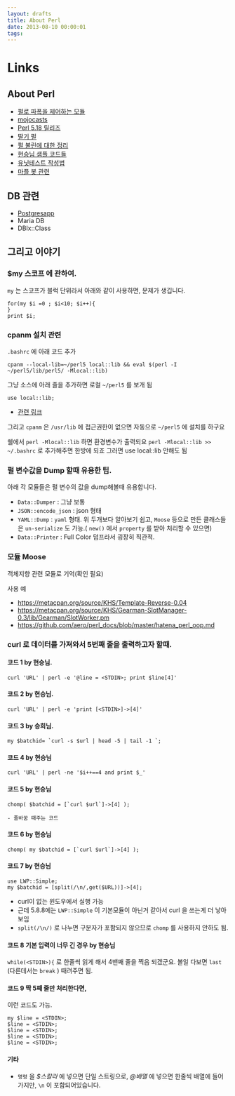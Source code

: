 ```yaml
---
layout: drafts
title: About Perl
date: 2013-08-10 00:00:01
tags:
---
```


Links
=====

About Perl
----------
- [펄로 파폭을 제어하는 모듈](https://metacpan.org/module/WWW::Mechanize::Firefox)
- [mojocasts](http://mojocasts.com/)
- [Perl 5.18 릴리즈](http://aero2blog.blogspot.kr/2013/05/perl-5180.html)
- [딸기 펄](http://strawberryperl.com/)
- [펄 불린에 대한 정리](http://ko.perlmaven.com/boolean-values-in-perl)
- [현승님 샘플 코드들](https://gist.github.com/sng2c)
- [유닛테스트 작성법](http://sng2c.tumblr.com/post/51435547761/tpt-2013-03-27)
- [마플 봇 관련](https://metacpan.org/release/KHS/Net-MyPeople-Bot-IPUpdator-0.001)

DB 관련
------
- [Postgresapp](http://postgresapp.com)
- Maria DB
- DBIx::Class


그리고 이야기
----------

### $my 스코프 에 관하여.
`my` 는 스코프가 블럭 단위라서 아래와 같이 사용하면, 문제가 생깁니다.

```
for(my $i =0 ; $i<10; $i++){
}
print $i;
```

### cpanm 설치 관련

`.bashrc` 에 아래 코드 추가

	cpanm --local-lib=~/perl5 local::lib && eval $(perl -I ~/perl5/lib/perl5/ -Mlocal::lib)

그냥 소스에 아래 줄을 추가하면 로컬 `~/perl5` 를 보개 됨

	use local::lib;

- [관련 링크](http://search.cpan.org/dist/local-lib/lib/local/lib.pm)

그리고 `cpanm` 은 `/usr/lib` 에 접근권한이 없으면 자동으로 `~/perl5` 에 설치를 하구요

쉘에서 `perl -Mlocal::lib` 하면 환경변수가 출력되요
`perl -Mlocal::lib >> ~/.bashrc` 로 추가해주면
한방에 되죠 그러면 use local::lib 안해도 됨


### 펄 변수값을 Dump 할때 유용한 팁.

아래 각 모듈들은 펄 변수의 값을 dump해볼때 유용합니다.

- `Data::Dumper` : 그냥 보통
- `JSON::encode_json` : json 형태 
- `YAML::Dump` : `yaml` 형태. 위 두개보다 알아보기 쉽고, `Moose` 등으로 만든 클래스들은 `un-serialize` 도 가능.( `new()` 에서 `property` 를 받아 처리할 수 있으면) 
- `Data::Printer` : Full Color 덤프라서 굉장히 직관적.



### 모듈 Moose

객체지향 관련 모듈로 기억(확인 필요)

사용 예

- https://metacpan.org/source/KHS/Template-Reverse-0.04
- https://metacpan.org/source/KHS/Gearman-SlotManager-0.3/lib/Gearman/SlotWorker.pm
- https://github.com/aero/perl_docs/blob/master/hatena_perl_oop.md


### curl 로 데이터를 가져와서 5번째 줄을 출력하고자 할때.

#### 코드 1 by 현승님.

	curl 'URL' | perl -e '@line = <STDIN>; print $line[4]'

####  코드 2 by 현승님.

	curl 'URL' | perl -e 'print [<STDIN>]->[4]'

####  코드 3 by 승희님.

	my $batchid= `curl -s $url | head -5 | tail -1 `;

####  코드 4 by 현승님

	curl 'URL' | perl -ne '$i++==4 and print $_'

####  코드 5 by 현승님

	chomp( $batchid = [`curl $url`]->[4] );

	- 줄바꿈 때주는 코드

####  코드 6 by 현승님

	chomp( my $batchid = [`curl $url`]->[4] );

####  코드 7 by 현승님

	use LWP::Simple;
	my $batchid = [split(/\n/,get($URL))]->[4];

- curl이 없는 윈도우에서 실행 가능
- 근데 5.8.8에는 `LWP::Simple` 이 기본모듈이 아닌거 같아서 curl 을 쓰는게 더 낳아 보임
- `split(/\n/)` 로 나누면 구분자가 포함되지 않으므로 `chomp` 를 사용하지 안하도 됨.

#### 코드 8 기본 입력이 너무 긴 경우 by 현승님

`while(<STDIN>){` 로 한줄씩 읽게 해서 4밴째 줄을 찍음 되겠군요. 볼일 다보면 `last` (다른데서는 `break` ) 때려주면 됨.

#### 코드 9 딱 5째 줄만 처리한다면,

이런 코드도 가능.

```
my $line = <STDIN>;
$line = <STDIN>;
$line = <STDIN>;
$line = <STDIN>;
$line = <STDIN>;
```

#### 기타

- `명령` 을 _$스칼라_ 에 넣으면 단일 스트링으로, _@배열_ 에 넣으면 한줄씩 배열에 들어가지만, `\n` 이 포함되어있습니다.